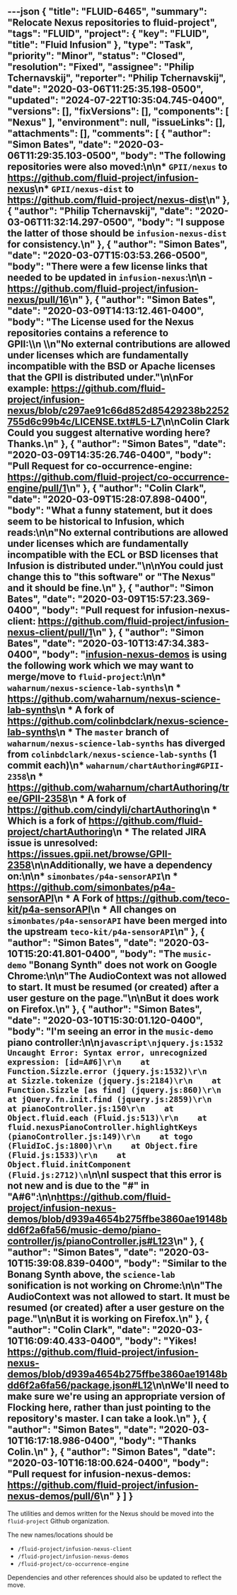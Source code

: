 ---json
{
  "title": "FLUID-6465",
  "summary": "Relocate Nexus repositories to fluid-project",
  "tags": "FLUID",
  "project": {
    "key": "FLUID",
    "title": "Fluid Infusion"
  },
  "type": "Task",
  "priority": "Minor",
  "status": "Closed",
  "resolution": "Fixed",
  "assignee": "Philip Tchernavskij",
  "reporter": "Philip Tchernavskij",
  "date": "2020-03-06T11:25:35.198-0500",
  "updated": "2024-07-22T10:35:04.745-0400",
  "versions": [],
  "fixVersions": [],
  "components": [
    "Nexus"
  ],
  "environment": null,
  "issueLinks": [],
  "attachments": [],
  "comments": [
    {
      "author": "Simon Bates",
      "date": "2020-03-06T11:29:35.103-0500",
      "body": "The following repositories were also moved:\n\n* `GPII/nexus` to <https://github.com/fluid-project/infusion-nexus>\n* `GPII/nexus-dist` to <https://github.com/fluid-project/nexus-dist>\n"
    },
    {
      "author": "Philip Tchernavskij",
      "date": "2020-03-06T11:32:14.297-0500",
      "body": "I suppose the latter of those should be `infusion-nexus-dist` for consistency.\n"
    },
    {
      "author": "Simon Bates",
      "date": "2020-03-07T15:03:53.266-0500",
      "body": "There were a few license links that needed to be updated in `infusion-nexus`:\n\n - <https://github.com/fluid-project/infusion-nexus/pull/16>\n"
    },
    {
      "author": "Simon Bates",
      "date": "2020-03-09T14:13:12.461-0400",
      "body": "The License used for the Nexus repositories contains a reference to GPII:\\\n \\\n\"No external contributions are allowed under licenses which are fundamentally incompatible with the BSD or Apache licenses that the GPII is distributed under.\"\n\nFor example: <https://github.com/fluid-project/infusion-nexus/blob/c297ae91c66d852d85429238b2252755d6c99b4c/LICENSE.txt#L5-L7>\n\nColin Clark Could you suggest alternative wording here? Thanks.\n"
    },
    {
      "author": "Simon Bates",
      "date": "2020-03-09T14:35:26.746-0400",
      "body": "Pull Request for co-occurrence-engine: <https://github.com/fluid-project/co-occurrence-engine/pull/1>\n"
    },
    {
      "author": "Colin Clark",
      "date": "2020-03-09T15:28:07.898-0400",
      "body": "What a funny statement, but it does seem to be historical to Infusion, which reads:\n\n\"No external contributions are allowed under licenses which are fundamentally incompatible with the ECL or BSD licenses that Infusion is distributed under.\"\n\nYou could just change this to \"this software\" or \"The Nexus\" and it should be fine.\n"
    },
    {
      "author": "Simon Bates",
      "date": "2020-03-09T15:57:23.369-0400",
      "body": "Pull request for infusion-nexus-client: <https://github.com/fluid-project/infusion-nexus-client/pull/1>\n"
    },
    {
      "author": "Simon Bates",
      "date": "2020-03-10T13:47:34.383-0400",
      "body": "[infusion-nexus-demos](https://github.com/fluid-project/infusion-nexus-demos) is using the following work which we may want to merge/move to `fluid-project`:\n\n* `waharnum/nexus-science-lab-synths`\n  * <https://github.com/waharnum/nexus-science-lab-synths>\n  * A fork of <https://github.com/colinbdclark/nexus-science-lab-synths>\n  * The `master` branch of `waharnum/nexus-science-lab-synths` has diverged from `colinbdclark/nexus-science-lab-synths` (1 commit each)\n* `waharnum/chartAuthoring#GPII-2358`\n  * <https://github.com/waharnum/chartAuthoring/tree/GPII-2358>\n  * A fork of <https://github.com/cindyli/chartAuthoring>\n    * Which is a fork of <https://github.com/fluid-project/chartAuthoring>\n  * The related JIRA issue is unresolved: <https://issues.gpii.net/browse/GPII-2358>\n\nAdditionally, we have a dependency on:\n\n* `simonbates/p4a-sensorAPI`\n  * <https://github.com/simonbates/p4a-sensorAPI>\n  * A Fork of <https://github.com/teco-kit/p4a-sensorAPI>\n  * All changes on `simonbates/p4a-sensorAPI` have been merged into the upstream `teco-kit/p4a-sensorAPI`\n"
    },
    {
      "author": "Simon Bates",
      "date": "2020-03-10T15:20:41.801-0400",
      "body": "The `music-demo` \"Bonang Synth\" does not work on Google Chrome:\n\n\"The AudioContext was not allowed to start. It must be resumed (or created) after a user gesture on the page.\"\n\nBut it does work on Firefox.\n"
    },
    {
      "author": "Simon Bates",
      "date": "2020-03-10T15:30:01.120-0400",
      "body": "I'm seeing an error in the `music-demo` piano controller:\n\n```javascript\njquery.js:1532 Uncaught Error: Syntax error, unrecognized expression: [id=A#6]\r\n    at Function.Sizzle.error (jquery.js:1532)\r\n    at Sizzle.tokenize (jquery.js:2184)\r\n    at Function.Sizzle [as find] (jquery.js:860)\r\n    at jQuery.fn.init.find (jquery.js:2859)\r\n    at pianoController.js:150\r\n    at Object.fluid.each (Fluid.js:513)\r\n    at fluid.nexusPianoController.highlightKeys (pianoController.js:149)\r\n    at togo (FluidIoC.js:1800)\r\n    at Object.fire (Fluid.js:1533)\r\n    at Object.fluid.initComponent (Fluid.js:2712)\n```\n\nI suspect that this error is not new and is due to the \"#\" in \"A#6\":\n\n<https://github.com/fluid-project/infusion-nexus-demos/blob/d939a4654b275ffbe3860ae19148bdd6f2a6fa56/music-demo/piano-controller/js/pianoController.js#L123>\n"
    },
    {
      "author": "Simon Bates",
      "date": "2020-03-10T15:39:08.839-0400",
      "body": "Similar to the Bonang Synth above, the `science-lab` sonification is not working on Chrome:\n\n\"The AudioContext was not allowed to start. It must be resumed (or created) after a user gesture on the page.\"\n\nBut it is working on Firefox.\n"
    },
    {
      "author": "Colin Clark",
      "date": "2020-03-10T16:09:40.433-0400",
      "body": "Yikes! <https://github.com/fluid-project/infusion-nexus-demos/blob/d939a4654b275ffbe3860ae19148bdd6f2a6fa56/package.json#L12>\n\nWe'll need to make sure we're using an appropriate version of Flocking here, rather than just pointing to the repository's master. I can take a look.\n"
    },
    {
      "author": "Simon Bates",
      "date": "2020-03-10T16:17:18.986-0400",
      "body": "Thanks Colin.\n"
    },
    {
      "author": "Simon Bates",
      "date": "2020-03-10T16:18:00.624-0400",
      "body": "Pull request for infusion-nexus-demos: <https://github.com/fluid-project/infusion-nexus-demos/pull/6>\n"
    }
  ]
}
---
The utilities and demos written for the Nexus should be moved into the `fluid-project` Github organization.

The new names/locations should be

* `/fluid-project/infusion-nexus-client`
* `/fluid-project/infusion-nexus-demos`
* `/fluid-project/co-occurrence-engine`

Dependencies and other references should also be updated to reflect the move.

        